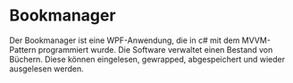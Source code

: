 <h1>Bookmanager</h1>
Der Bookmanager ist eine WPF-Anwendung, die in c# mit dem MVVM-Pattern programmiert wurde. Die Software verwaltet einen Bestand von Büchern. Diese können eingelesen, gewrapped, abgespeichert und wieder ausgelesen werden. 
